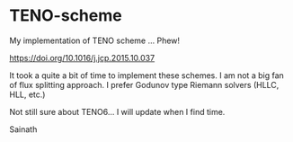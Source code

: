 # TENO-scheme
My implementation of TENO scheme ... Phew!

https://doi.org/10.1016/j.jcp.2015.10.037

It took a quite a bit of time to implement these schemes. I am not a big fan of flux splitting approach. I prefer Godunov type Riemann solvers (HLLC, HLL, etc.)

Not still sure about TENO6... I will update when I find time.

Sainath
